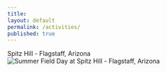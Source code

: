 ```yaml
---
title:
layout: default
permalink: /activities/
published: true
---
```



Spitz Hill - Flagstaff, Arizona
![Summer Field Day at Spitz Hill - Flagstaff, Arizona](../assets/images/mtspitzcollage.jpg)

